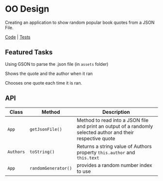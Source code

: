 # OO Design
Creating an application to show random popular book quotes from a JSON File.

[Code](src/main/java/) | [Tests](src/test/java/)

## Featured Tasks
Using GSON to parse the .json file (in `assets` folder)

Shows the quote and the author when it ran

Chooses one quote each time it is ran.



## API
| Class | Method | Description |
| --- | --- | --- |
|`App`| `getJsonFile()` |  Method to read into a JSON file and print an output of a randomly selected author and their respective quote |
| `Authors` | `toString()` | Returns a string value of Authors property `this.author` and `this.text`|
| `App` | `randomGenerator()`|provides a random number index to use |
